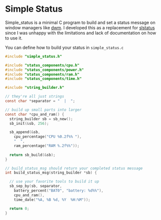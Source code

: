 # Simple Status
Simple_status is a minimal C program to build and set a status message on window managers like [dwm](https://dwm.suckless.org/).
I developed this as a replacement for [slstatus](https://tools.suckless.org/slstatus/) since I was unhappy with the limitations and lack of documentation on how to use it.

You can define how to build your status in `simple_status.c`
```c title:simple_status.c
#include "simple_status.h"

#include "status_components/cpu.h"
#include "status_components/power.h"
#include "status_components/ram.h"
#include "status_components/time.h"

#include "string_builder.h"

// they're all just strings
const char *separator = "  |  ";

// build up small parts into larger
const char *cpu_and_ram() {
  string_builder sb = sb_new();
  sb_init(&sb, 256);

  sb_append(&sb,
    cpu_percentage("CPU %0.2f%% "),
    "  ",
    ram_percentage("RAM %.2f%%"));
  
  return sb_build(&sb);
}

// build_status_msg should return your completed status message
int build_status_msg(string_builder *sb) {

  // use your favorite tools to build it up
  sb_sep_by(sb, separator,
    battery_percent("BAT0", "battery: %d%%"),
    cpu_and_ram(),
    time_date("%A, %B %d, %Y  %H:%M"));

  return 0;
}
```

